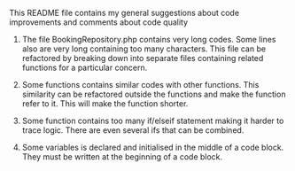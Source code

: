 This README file contains my general suggestions about code improvements and comments about code quality

1. The file BookingRepository.php contains very long codes. Some lines also are very long containing too many characters.
	This file can be refactored by breaking down into separate files containing related functions for a particular concern.

2. Some functions contains similar codes with other functions. This similarity can be refactored outside the functions and make the function refer to it.
	This will make the function shorter.

3. Some function contains too many if/elseif statement making it harder to trace logic. There are even several ifs that can be combined.

4. Some variables is declared and initialised in the middle of a code block. They must be written at the beginning of a code block.

